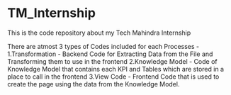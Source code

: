# TM_Internship
This is the code repository about my Tech Mahindra Internship

There are atmost 3 types of Codes included for each Processes - 
1.Transformation - Backend Code for Extracting Data from the File and Transforming them to use in the frontend
2.Knowledge Model - Code of Knowledge Model that contains each KPI and Tables which are stored in a place to call in the frontend
3.View Code - Frontend Code that is used to create the page using the data from the Knowledge Model.
